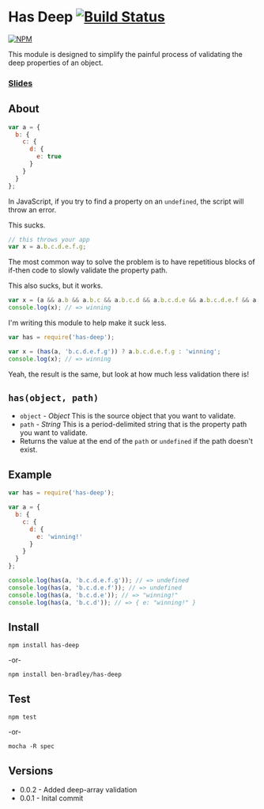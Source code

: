 # Has Deep [![Build Status](https://secure.travis-ci.org/ben-bradley/has-deep.png)](http://travis-ci.org/ben-bradley/has-deep)

[![NPM](https://nodei.co/npm/has-deep.png?downloads=true)](https://nodei.co/npm/has-deep/)

This module is designed to simplify the painful process of validating the deep properties of an object.

### [Slides](https://slides.com/ben-bradley/has-deep)

## About

```javascript
var a = {
  b: {
    c: {
      d: {
        e: true
      }
    }
  }
};
```

In JavaScript, if you try to find a property on an `undefined`, the script will throw an error.

This sucks.

```javascript
// this throws your app
var x = a.b.c.d.e.f.g;
```

The most common way to solve the problem is to have repetitious blocks of if-then code to slowly validate the property path.

This also sucks, but it works.

```javascript
var x = (a && a.b && a.b.c && a.b.c.d && a.b.c.d.e && a.b.c.d.e.f && a.b.c.d.e.f.g) ? a.b.c.d.e.f.g : 'winning';
console.log(x); // => winning
```

I'm writing this module to help make it suck less.

```javascript
var has = require('has-deep');

var x = (has(a, 'b.c.d.e.f.g')) ? a.b.c.d.e.f.g : 'winning';
console.log(x); // => winning
```

Yeah, the result is the same, but look at how much less validation there is!

## `has(object, path)`

- `object` - _Object_ This is the source object that you want to validate.
- `path` - _String_ This is a period-delimited string that is the property path you want to validate.
- Returns the value at the end of the `path` or `undefined` if the path doesn't exist.

## Example

```javascript
var has = require('has-deep');

var a = {
  b: {
    c: {
      d: {
        e: 'winning!'
      }
    }
  }
};

console.log(has(a, 'b.c.d.e.f.g')); // => undefined
console.log(has(a, 'b.c.d.e.f')); // => undefined
console.log(has(a, 'b.c.d.e')); // => "winning!"
console.log(has(a, 'b.c.d')); // => { e: "winning!" }
```

## Install

```
npm install has-deep
```

-or-

```
npm install ben-bradley/has-deep
```

## Test

```
npm test
```

-or-

```
mocha -R spec
```

## Versions
- 0.0.2 - Added deep-array validation
- 0.0.1 - Inital commit
